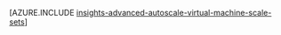 <properties
    pageTitle="Erweiterte Ressourcenmanager Schablonen für VM Skalierung Automatische Skalierung Konfiguration | Microsoft Azure"
    description="Konfigurieren Sie automatische Skalierung für VM Skalierung basierend auf mehrere Regeln und Profile mit e-Mail- und Webhoook-Benachrichtigungen für Aktionen."
    authors="kamathashwin"
    manager="timlt"
    editor=""
    services="virtual-machine-scale-sets"
    documentationCenter=""/>

<tags
    ms.service="virtual-machine-scale-sets"
    ms.workload="na"
    ms.tgt_pltfrm="na"
    ms.devlang="na"
    ms.topic="article"
    ms.date="08/04/2016"
    ms.author="ashwink"/>

[AZURE.INCLUDE [insights-advanced-autoscale-virtual-machine-scale-sets](../../includes/insights-advanced-autoscale-virtual-machine-scale-sets.md)]
